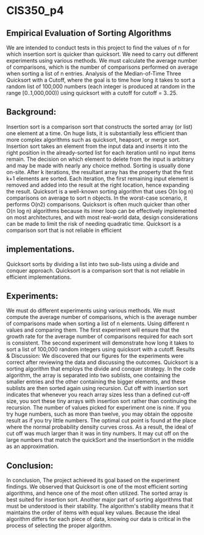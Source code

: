 # CIS350_p4
## Empirical Evaluation of Sorting Algorithms
We are intended to conduct tests in this project to find the values of n for which insertion sort is quicker than quicksort. We need to carry out different experiments using various methods. We must calculate the average number of comparisons, which is the number of comparisons performed on average when sorting a list of n entries. Analysis of the Median-of-Time Three Quicksort with a Cutoff, where the goal is to time how long it takes to sort a random list of 100,000 numbers (each integer is produced at random in the range [0..1,000,000)) using quicksort with a cutoff for cutoff = 3..25.

## Background:
Insertion sort is a comparison sort that constructs the sorted array (or list) one element at a time. On huge lists, it is substantially less efficient than more complex algorithms such as quicksort, heapsort, or merge sort. Insertion sort takes an element from the input data and inserts it into the right position in the already-sorted list for each iteration until no input items remain. The decision on which element to delete from the input is arbitrary and may be made with nearly any choice method. Sorting is usually done on-site. After k iterations, the resultant array has the property that the first k+1 elements are sorted. Each iteration, the first remaining input element is removed and added into the result at the right location, hence expanding the result.
Quicksort is a well-known sorting algorithm that uses O(n log n) comparisons on average to sort n objects. In the worst-case scenario, it performs O(n2) comparisons. Quicksort is often much quicker than other O(n log n) algorithms because its inner loop can be effectively implemented on most architectures, and with most real-world data, design considerations can be made to limit the risk of needing quadratic time. Quicksort is a comparison sort that is not reliable in efficient

## implementations. 
Quicksort sorts by dividing a list into two sub-lists using a divide and conquer approach. Quicksort is a comparison sort that is not reliable in efficient implementations.

## Experiments:
We must do different experiments using various methods. We must compute the average number of comparisons, which is the average number of comparisons made when sorting a list of n elements. Using different n values and comparing them. The first experiment will ensure that the growth rate for the average number of comparisons required for each sort is consistent. The second experiment will demonstrate how long it takes to sort a list of 100,000 random integers using quicksort with a cutoff.
Results & Discussion:
We discovered that our figures for the experiments were correct after reviewing the data and discussing the outcomes. Quicksort is a sorting algorithm that employs the divide and conquer strategy. In the code algorithm, the array is separated into two sublists, one containing the smaller entries and the other containing the bigger elements, and these sublists are then sorted again using recursion. Cut off with insertion sort indicates that whenever you reach array sizes less than a defined cut-off size, you sort these tiny arrays with insertion sort rather than continuing the recursion.
The number of values picked for experiment one is nine. If you try huge numbers, such as more than twelve, you may obtain the opposite result as if you try little numbers. The optimal cut point is found at the place where the normal probability density curves cross. As a result, the ideal of cut off was much larger than it was in tiny numbers. It may cut off on the large numbers that match the quickSort and the insertionSort in the middle as an approximation.
 
## Conclusion:
In conclusion, The project achieved its goal based on the experiment findings. We observed that Quicksort is one of the most efficient sorting algorithms, and hence one of the most often utilized. The sorted array is best suited for insertion sort. Another major part of sorting algorithms that must be understood is their stability. The algorithm's stability means that it maintains the order of items with equal key values. Because the ideal algorithm differs for each piece of data, knowing our data is critical in the process of selecting the proper algorithm.
